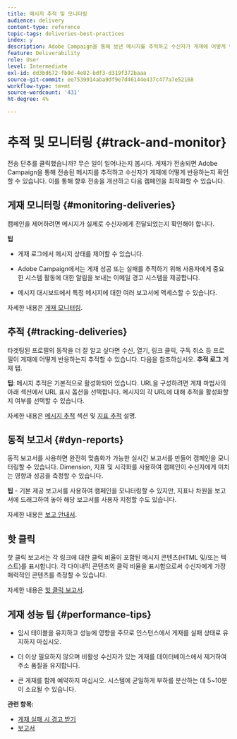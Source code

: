 ```yaml
---
title: 메시지 추적 및 모니터링
audience: delivery
content-type: reference
topic-tags: deliveries-best-practices
index: y
description: Adobe Campaign을 통해 보낸 메시지를 추적하고 수신자가 게재에 어떻게 반응하는지를 확인할 수 있습니다
feature: Deliverability
role: User
level: Intermediate
exl-id: dd3bd672-fb9d-4e82-bdf3-d319f372baaa
source-git-commit: ee7539914aba9df9e7d46144e437c477a7e52168
workflow-type: tm+mt
source-wordcount: '431'
ht-degree: 4%

---
```


# 추적 및 모니터링 {#track-and-monitor}

전송 단추를 클릭했습니까? 무슨 일이 일어나는지 봅시다. 게재가 전송되면 Adobe Campaign을 통해 전송된 메시지를 추적하고 수신자가 게재에 어떻게 반응하는지 확인할 수 있습니다. 이를 통해 향후 전송을 개선하고 다음 캠페인을 최적화할 수 있습니다.

## 게재 모니터링 {#monitoring-deliveries}

캠페인을 제어하려면 메시지가 실제로 수신자에게 전달되었는지 확인해야 합니다.

**팁**

* 게재 로그에서 메시지 상태를 제어할 수 있습니다.

* Adobe Campaign에서는 게재 성공 또는 실패를 추적하기 위해 사용자에게 중요한 시스템 활동에 대한 알림을 보내는 이메일 경고 시스템을 제공합니다.

* 메시지 대시보드에서 특정 메시지에 대한 여러 보고서에 액세스할 수 있습니다.

자세한 내용은 [게재 모니터링](../../sending/using/monitoring-a-delivery.md).

## 추적 {#tracking-deliveries}

타겟팅된 프로필의 동작을 더 잘 알고 싶다면 수신, 열기, 링크 클릭, 구독 취소 등 프로필이 게재에 어떻게 반응하는지 추적할 수 있습니다. 다음을 참조하십시오. **추적 로그** 게재 탭.

**팁**: 메시지 추적은 기본적으로 활성화되어 있습니다. URL을 구성하려면 게재 마법사의 아래 섹션에서 URL 표시 옵션을 선택합니다. 메시지의 각 URL에 대해 추적을 활성화할지 여부를 선택할 수 있습니다.

자세한 내용은 [메시지 추적](../../sending/using/tracking-messages.md) 섹션 및 [지표 추적](../../reporting/using/tracking-indicators.md) 설명.

## 동적 보고서 {#dyn-reports}

동적 보고서를 사용하면 완전히 맞춤화가 가능한 실시간 보고서를 만들어 캠페인을 모니터링할 수 있습니다. Dimension, 지표 및 시각화를 사용하여 캠페인이 수신자에게 미치는 영향과 성공을 측정할 수 있습니다.

**팁** - 기본 제공 보고서를 사용하여 캠페인을 모니터링할 수 있지만, 지표나 차원을 보고서에 드래그하여 놓아 해당 보고서를 사용자 지정할 수도 있습니다.

자세한 내용은 [보고 안내서](../../reporting/using/about-dynamic-reports.md).

## 핫 클릭

핫 클릭 보고서는 각 링크에 대한 클릭 비율이 포함된 메시지 콘텐츠(HTML 및/또는 텍스트)를 표시합니다. 각 다이내믹 콘텐츠의 클릭 비율을 표시함으로써 수신자에게 가장 매력적인 콘텐츠를 측정할 수 있습니다.

자세한 내용은 [핫 클릭 보고서](../../reporting/using/hot-clicks.md).

## 게재 성능 팁 {#performance-tips}

* 임시 테이블을 유지하고 성능에 영향을 주므로 인스턴스에서 게재를 실패 상태로 유지하지 마십시오.

* 더 이상 필요하지 않으며 비활성 수신자가 있는 게재를 데이터베이스에서 제거하여 주소 품질을 유지합니다.

* 큰 게재를 함께 예약하지 마십시오. 시스템에 균일하게 부하를 분산하는 데 5~10분이 소요될 수 있습니다.

**관련 항목:**

* [게재 실패 시 경고 받기](../../sending/using/receiving-alerts-when-failures-happen.md)
* [보고서](../../reporting/using/about-dynamic-reports.md)
